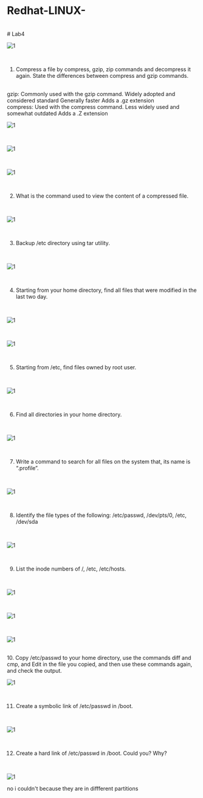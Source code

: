 # Redhat-LINUX-
<html></br></html>
# Lab4

![1](https://github.com/NooranTarek/RedhatLinux/blob/main/lab4/redhat.png?raw=true)
<html></br></html>

1. Compress a file by compress, gzip, zip commands and decompress it again. State the
differences between compress and gzip commands.

<html></br></html>
        gzip:  Commonly used with the gzip command.
               Widely adopted and considered standard
               Generally faster
               Adds a .gz extension
               <html></br></html>
     compress: Used with the compress command.
               Less widely used and somewhat outdated
               Adds a .Z extension
               
<html></br></html>

![1](https://github.com/NooranTarek/RedhatLinux/blob/main/lab5/lab5_q1a.png?raw=true)

<html></br></html>

![1](https://github.com/NooranTarek/RedhatLinux/blob/main/lab5/lab5_q1b.png?raw=true)

<html></br></html>

![1](https://github.com/NooranTarek/RedhatLinux/blob/main/lab5/lab5_q1c.png?raw=true)

<html></br></html>



2. What is the command used to view the content of a compressed file.
<html></br></html>

![1](https://github.com/NooranTarek/RedhatLinux/blob/main/lab5/lab5_q2.png?raw=true)

<html></br></html>

3. Backup /etc directory using tar utility.
<html></br></html>

![1](https://github.com/NooranTarek/RedhatLinux/blob/main/lab5/lab5_q3.png?raw=true)

<html></br></html>


4. Starting from your home directory, find all files that were modified in the last two day.
<html></br></html>

![1](https://github.com/NooranTarek/RedhatLinux/blob/main/lab5/lab5_q4a.png?raw=true)


<html></br></html>

![1](https://github.com/NooranTarek/RedhatLinux/blob/main/lab5/lab5_q4b.png?raw=true)


<html></br></html>

5. Starting from /etc, find files owned by root user.
<html></br></html>

![1](https://github.com/NooranTarek/RedhatLinux/blob/main/lab5/lab5_q5way.png?raw=true)

<html></br></html>

6. Find all directories in your home directory.
<html></br></html>

![1](https://github.com/NooranTarek/RedhatLinux/blob/main/lab5/lab5_q6.png?raw=true)

<html></br></html>

7. Write a command to search for all files on the system that, its name is “.profile”.
<html></br></html>

![1](https://github.com/NooranTarek/RedhatLinux/blob/main/lab5/lab5_q7way2.png?raw=true)

<html></br></html>

8. Identify the file types of the following: /etc/passwd, /dev/pts/0, /etc, /dev/sda
<html></br></html>

![1](https://github.com/NooranTarek/RedhatLinux/blob/main/lab5/lab5_q8.png?raw=true)

<html></br></html>

9. List the inode numbers of /, /etc, /etc/hosts.
<html></br></html>

![1](https://github.com/NooranTarek/RedhatLinux/blob/main/lab5/lab5_q9a.png?raw=true)

<html></br></html>

![1](https://github.com/NooranTarek/RedhatLinux/blob/main/lab5/lab5_q9b.png?raw=true)

<html></br></html>

![1](https://github.com/NooranTarek/RedhatLinux/blob/main/lab5/lab5_q9c.png?raw=true)

<html></br></html>
10. Copy /etc/passwd to your home directory, use the commands diff and cmp, and Edit in the
file you copied, and then use these commands again, and check the output.
<html></br></html>

![1](https://github.com/NooranTarek/RedhatLinux/blob/main/lab5/lab5_q10.png?raw=true)


<html></br></html>

11. Create a symbolic link of /etc/passwd in /boot.
<html></br></html>

![1](https://github.com/NooranTarek/RedhatLinux/blob/main/lab5/lab5_q11.png?raw=true)

<html></br></html>

12. Create a hard link of /etc/passwd in /boot. Could you? Why?
<html></br></html>

![1](https://github.com/NooranTarek/RedhatLinux/blob/main/lab5/lab5_q12.png?raw=true)

no i couldn't because they are in diffferent partitions

<html></br></html>



